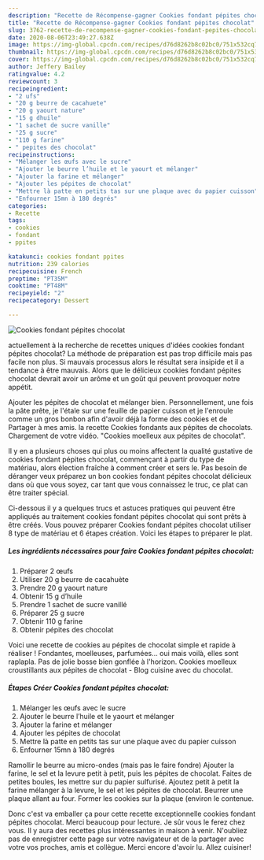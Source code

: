 ```yaml
---
description: "Recette de Récompense-gagner Cookies fondant pépites chocolat"
title: "Recette de Récompense-gagner Cookies fondant pépites chocolat"
slug: 3762-recette-de-recompense-gagner-cookies-fondant-pepites-chocolat
date: 2020-08-06T23:49:27.638Z
image: https://img-global.cpcdn.com/recipes/d76d8262b8c02bc0/751x532cq70/cookies-fondant-pepites-chocolat-photo-principale-de-la-recette.jpg
thumbnail: https://img-global.cpcdn.com/recipes/d76d8262b8c02bc0/751x532cq70/cookies-fondant-pepites-chocolat-photo-principale-de-la-recette.jpg
cover: https://img-global.cpcdn.com/recipes/d76d8262b8c02bc0/751x532cq70/cookies-fondant-pepites-chocolat-photo-principale-de-la-recette.jpg
author: Jeffery Bailey
ratingvalue: 4.2
reviewcount: 3
recipeingredient:
- "2 ufs"
- "20 g beurre de cacahuete"
- "20 g yaourt nature"
- "15 g dhuile"
- "1 sachet de sucre vanille"
- "25 g sucre"
- "110 g farine"
- " pepites des chocolat"
recipeinstructions:
- "Mélanger les œufs avec le sucre"
- "Ajouter le beurre l’huile et le yaourt et mélanger"
- "Ajouter la farine et mélanger"
- "Ajouter les pépites de chocolat"
- "Mettre là patte en petits tas sur une plaque avec du papier cuisson"
- "Enfourner 15mn à 180 degrés"
categories:
- Recette
tags:
- cookies
- fondant
- ppites

katakunci: cookies fondant ppites 
nutrition: 239 calories
recipecuisine: French
preptime: "PT35M"
cooktime: "PT48M"
recipeyield: "2"
recipecategory: Dessert

---
```



![Cookies fondant pépites chocolat](https://img-global.cpcdn.com/recipes/d76d8262b8c02bc0/751x532cq70/cookies-fondant-pepites-chocolat-photo-principale-de-la-recette.jpg)

actuellement à la recherche de recettes uniques d'idées cookies fondant pépites chocolat? La méthode de préparation est pas trop difficile mais pas facile non plus. Si mauvais processus alors le résultat sera insipide et il a tendance à être mauvais. Alors que le délicieux cookies fondant pépites chocolat devrait avoir un arôme et un goût qui peuvent provoquer notre appétit.

Ajouter les pépites de chocolat et mélanger bien. Personnellement, une fois la pâte prête, je l&#39;étale sur une feuille de papier cuisson et je l&#39;enroule comme un gros bonbon afin d&#39;avoir déjà la forme des cookies et de Partager à mes amis. la recette Cookies fondants aux pépites de chocolats. Chargement de votre vidéo. &#34;Cookies moelleux aux pépites de chocolat&#34;.

Il y en a plusieurs choses qui plus ou moins affectent la qualité gustative de cookies fondant pépites chocolat, commençant à partir du type de matériau, alors élection fraîche à comment créer et sers le. Pas besoin de déranger veux préparez un bon cookies fondant pépites chocolat délicieux dans où que vous soyez, car tant que vous connaissez le truc, ce plat can être traiter spécial.


Ci-dessous il y a quelques trucs et astuces pratiques qui peuvent être appliqués au traitement cookies fondant pépites chocolat qui sont prêts à être créés. Vous pouvez préparer Cookies fondant pépites chocolat utiliser 8 type de matériau et 6 étapes création. Voici les étapes to préparer le plat.

<!--inarticleads1-->

##### Les ingrédients nécessaires pour faire Cookies fondant pépites chocolat:

1. Préparer 2 œufs
1. Utiliser 20 g beurre de cacahuète
1. Prendre 20 g yaourt nature
1. Obtenir 15 g d’huile
1. Prendre 1 sachet de sucre vanillé
1. Préparer 25 g sucre
1. Obtenir 110 g farine
1. Obtenir  pépites des chocolat


Voici une recette de cookies au pépites de chocolat simple et rapide à réaliser ! Fondantes, moelleuses, parfumées… oui mais voilà, elles sont raplapla. Pas de jolie bosse bien gonflée à l&#39;horizon. Cookies moelleux croustillants aux pépites de chocolat - Blog cuisine avec du chocolat. 

<!--inarticleads2-->

##### Étapes Créer Cookies fondant pépites chocolat:

1. Mélanger les œufs avec le sucre
1. Ajouter le beurre l’huile et le yaourt et mélanger
1. Ajouter la farine et mélanger
1. Ajouter les pépites de chocolat
1. Mettre là patte en petits tas sur une plaque avec du papier cuisson
1. Enfourner 15mn à 180 degrés


Ramollir le beurre au micro-ondes (mais pas le faire fondre) Ajouter la farine, le sel et la levure petit à petit, puis les pépites de chocolat. Faites de petites boules, les mettre sur du papier sulfurisé. Ajoutez petit à petit la farine mélanger à la levure, le sel et les pépites de chocolat. Beurrer une plaque allant au four. Former les cookies sur la plaque (environ le contenue. 


Donc c'est va emballer ça pour cette recette exceptionnelle cookies fondant pépites chocolat. Merci beaucoup pour lecture. Je sûr vous le ferez chez vous. Il y aura des recettes plus  intéressantes in maison à venir. N'oubliez pas de enregistrer cette page sur votre navigateur et de la partager avec votre vos proches, amis et collègue. Merci encore d'avoir lu. Allez cuisiner!
